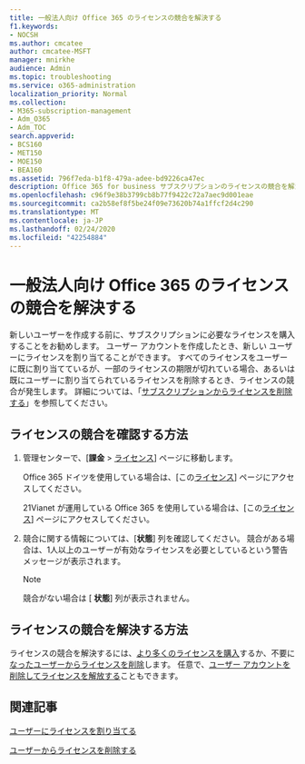 ```yaml
---
title: 一般法人向け Office 365 のライセンスの競合を解決する
f1.keywords:
- NOCSH
ms.author: cmcatee
author: cmcatee-MSFT
manager: mnirkhe
audience: Admin
ms.topic: troubleshooting
ms.service: o365-administration
localization_priority: Normal
ms.collection:
- M365-subscription-management
- Adm_O365
- Adm_TOC
search.appverid:
- BCS160
- MET150
- MOE150
- BEA160
ms.assetid: 796f7eda-b1f8-479a-adee-bd9226ca47ec
description: Office 365 for business サブスクリプションのライセンスの競合を解決する方法について説明します。
ms.openlocfilehash: c96f9e38b3799cb8b77f9422c72a7aec9d001eae
ms.sourcegitcommit: ca2b58ef8f5be24f09e73620b74a1ffcf2d4c290
ms.translationtype: MT
ms.contentlocale: ja-JP
ms.lasthandoff: 02/24/2020
ms.locfileid: "42254884"
---
```

# <a name="resolve-license-conflicts-in-office-365-for-business"></a>一般法人向け Office 365 のライセンスの競合を解決する

新しいユーザーを作成する前に、サブスクリプションに必要なライセンスを購入することをお勧めします。 ユーザー アカウントを作成したとき、新しい ユーザーにライセンスを割り当てることができます。 すべてのライセンスをユーザーに既に割り当てているが、一部のライセンスの期限が切れている場合、あるいは既にユーザーに割り当てられているライセンスを削除するとき、ライセンスの競合が発生します。 詳細については、「[サブスクリプションからライセンスを削除する](../../commerce/licenses/remove-licenses-from-subscription.md)」を参照してください。
  
## <a name="how-do-i-view-license-conflicts"></a>ライセンスの競合を確認する方法

1. 管理センターで、[**課金** \> <a href="https://go.microsoft.com/fwlink/p/?linkid=842264" target="_blank">ライセンス</a>] ページに移動します。

    Office 365 ドイツを使用している場合は、[この<a href="https://go.microsoft.com/fwlink/p/?linkid=848038" target="_blank">ライセンス</a>] ページにアクセスしてください。

    21Vianet が運用している Office 365 を使用している場合は、[この<a href="https://go.microsoft.com/fwlink/p/?linkid=850625" target="_blank">ライセンス</a>] ページにアクセスしてください。

2. 競合に関する情報については、[**状態**] 列を確認してください。 競合がある場合は、1人以上のユーザーが有効なライセンスを必要としているという警告メッセージが表示されます。

    > [!NOTE]
    > 競合がない場合は [ **状態**] 列が表示されません。

## <a name="how-do-i-resolve-license-conflicts"></a>ライセンスの競合を解決する方法

ライセンスの競合を解決するには、[より多くのライセンスを購入](../../commerce/licenses/buy-licenses.md)するか、不要に[なったユーザーからライセンスを削除](remove-licenses-from-users.md)します。 任意で、[ユーザー アカウントを削除してライセンスを解放する](../add-users/delete-a-user.md)こともできます。
  
## <a name="related-articles"></a>関連記事 

[ユーザーにライセンスを割り当てる](assign-licenses-to-users.md)
  
[ユーザーからライセンスを削除する](remove-licenses-from-users.md)